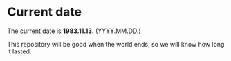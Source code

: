 # Current date

The current date is **1983.11.13.** (YYYY.MM.DD.)

This repository will be good when the world ends, so we will know how long it lasted.